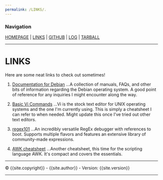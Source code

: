 ```yaml
---
permalink: /LINKS/.
---
```


### Navigation
[HOMEPAGE]({{site.baseurl}}/) | [LINKS]({{site.baseurl}}/LINKS/) | [GITHUB]({{site.githubrepo}}) | [LOG]({{site.baseurl}}{{site.mylog}}) | [TARBALL]({{site.tarball}})

---
# LINKS
Here are some neat links to check out sometimes!

1. [Documentation for Debian](https://www.debian.org/doc/)
...A collection of manuals, FAQs, and other bits of information regarding the Debian operating system. A good point of reference for any inquiries I might encounter along the way.

2. [Basic Vi Commands](https://www.cs.colostate.edu/helpdocs/vi.html)
...Vi is the stock text editor for UNIX operating systems and the one I'm currently using. This is simply a cheatsheet I can refer to when needed. Might update this once I've tried out other text editors.

3. [regex101](https://regex101.com/)
...An incredibly versatile RegEx debugger with references to boot. Supports multiple flavors and features an extensive library of community-made expressions.

4. [AWK cheatsheet](https://quickref.me/awk)
...Another cheatsheet, this time for the scripting language AWK. It's compact and covers the essentials.

---

© {{site.copyright}} - {{site.author}} - Version: {{site.version}}

---
